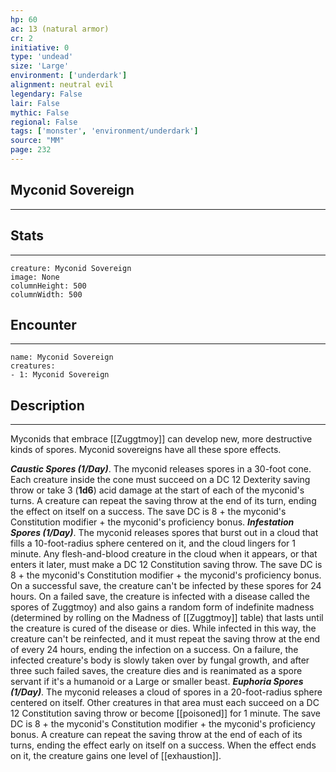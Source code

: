 ```yaml
---
hp: 60
ac: 13 (natural armor)
cr: 2
initiative: 0
type: 'undead'    
size: 'Large'
environment: ['underdark']
alignment: neutral evil
legendary: False
lair: False
mythic: False
regional: False
tags: ['monster', 'environment/underdark']
source: "MM"
page: 232
---
```


## Myconid Sovereign
---



## Stats
---

```statblock
creature: Myconid Sovereign
image: None
columnHeight: 500
columnWidth: 500
```

## Encounter
---

```encounter-table
name: Myconid Sovereign
creatures:
- 1: Myconid Sovereign
```

## Description
---


Myconids that embrace [[Zuggtmoy]] can develop new, more destructive kinds of spores. Myconid sovereigns have all these spore effects.

**_Caustic Spores (1/Day)_**. The myconid releases spores in a 30-foot cone. Each creature inside the cone must succeed on a DC 12 Dexterity saving throw or take 3 (**1d6**) acid damage at the start of each of the myconid's turns. A creature can repeat the saving throw at the end of its turn, ending the effect on itself on a success. The save DC is 8 + the myconid's Constitution modifier + the myconid's proficiency bonus.
**_Infestation Spores (1/Day)_**. The myconid releases spores that burst out in a cloud that fills a 10-foot-radius sphere centered on it, and the cloud lingers for 1 minute. Any flesh-and-blood creature in the cloud when it appears, or that enters it later, must make a DC 12 Constitution saving throw. The save DC is 8 + the myconid's Constitution modifier + the myconid's proficiency bonus. On a successful save, the creature can't be infected by these spores for 24 hours. On a failed save, the creature is infected with a disease called the spores of Zuggtmoy) and also gains a random form of indefinite madness (determined by rolling on the Madness of [[Zuggtmoy]] table) that lasts until the creature is cured of the disease or dies. While infected in this way, the creature can't be reinfected, and it must repeat the saving throw at the end of every 24 hours, ending the infection on a success. On a failure, the infected creature's body is slowly taken over by fungal growth, and after three such failed saves, the creature dies and is reanimated as a spore servant if it's a humanoid or a Large or smaller beast.
**_Euphoria Spores (1/Day)_**. The myconid releases a cloud of spores in a 20-foot-radius sphere centered on itself. Other creatures in that area must each succeed on a DC 12 Constitution saving throw or become [[poisoned]] for 1 minute. The save DC is 8 + the myconid's Constitution modifier + the myconid's proficiency bonus. A creature can repeat the saving throw at the end of each of its turns, ending the effect early on itself on a success. When the effect ends on it, the creature gains one level of [[exhaustion]].



